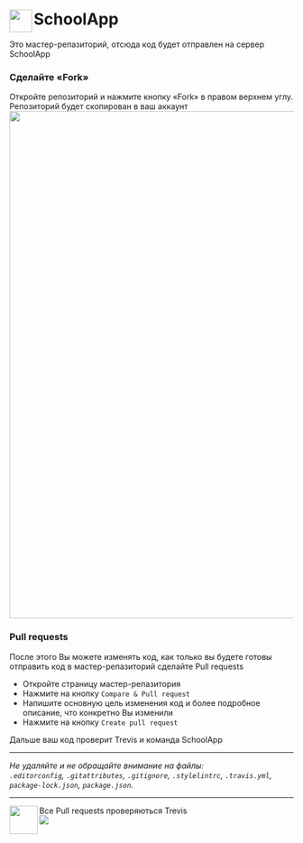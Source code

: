 # <img align="left" alt="" width="40" height="40" src='https://schoolapp.ru/image/logo.png'/> SchoolApp

Это мастер-репазиторий, отсюда код будет отправлен на сервер SchoolApp

### Сделайте «Fork»
Откройте репозиторий и нажмите кнопку «Fork» в правом верхнем углу. Репозиторий будет скопирован в ваш аккаунт<br>
<img width="900" alt="" src='https://schoolapp.ru/image/github/Fork.jpg'/>

### Pull requests
После этого Вы можете изменять код, как только вы будете готовы отправить код в мастер-репазиторий сделайте Pull requests

* Откройте страницу мастер-репазитория 
* Нажмите на кнопку `Compare & Pull request`
* Напишите основную цель изменения код и более подробное описание, что конкретно Вы изменили
* Нажмите на кнопку `Create pull request`

Дальше ваш код проверит Trevis и команда SchoolApp

---

_Не удаляйте и не обращайте внимание на файлы:_<br>
_`.editorconfig`, `.gitattributes`, `.gitignore`, `.stylelintrc`, `.travis.yml`, `package-lock.json`, `package.json`._

---

<img align="left" width="50" height="50" src="https://avatars0.githubusercontent.com/ml/4?s=82&v=4">

Все Pull requests проверяються Trevis<br><img src='https://travis-ci.com/Dmitriy-407/schoolappHtml.svg?token=gkxM7FB6kn46wpATu1YC&branch=master'/>

